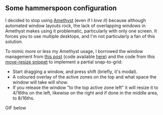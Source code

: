 ## Some hammerspoon configuration

I decided to stop using [Amethyst](https://ianyh.com/amethyst/) (even if I _love it_) because although automated
window layouts rock, the lack of overlapping windows in Amethyst makes using it problematic, particularly with only one screen. It forces you to use multiple desktops, and I'm not particularly a fan of this solution.

To mimic more or less my Amethyst usage, I borrowed the window management from [this post](https://medium.com/@jhkuperus/window-management-with-hammerspoon-personal-productivity-c77adc436888) (code available [here](https://github.com/jhkuperus/dotfiles/blob/master/hammerspoon/window-management.lua)) and the code from this [move-resize snippet](https://gist.github.com/kizzx2/e542fa74b80b7563045a) to implement a partial snap-to-grid:

- Start dragging a window, and press shift (briefly, it's modal). 
- A coloured overlay of the active zones on the top and what space the window will take will show.
- If you release the window "to the top active zone left" it will resize it to 4/16ths on the left, likewise on the right and if done in the middle area, to 8/16ths. 

GIF below